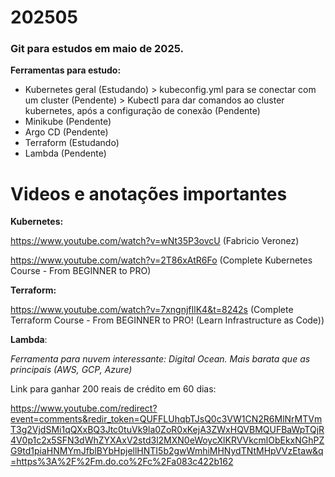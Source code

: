 # 202505
### Git para estudos em maio de 2025.

**Ferramentas para estudo:**

*   Kubernetes geral (Estudando) > kubeconfig.yml para se conectar com um cluster (Pendente) > Kubectl para dar comandos ao cluster kubernetes, após a configuração de conexão (Pendente)
*   Minikube (Pendente)
*   Argo CD (Pendente)
*   Terraform (Estudando)
* Lambda (Pendente)

# Videos e anotações importantes

**Kubernetes:**

https://www.youtube.com/watch?v=wNt35P3ovcU (Fabricio Veronez)

https://www.youtube.com/watch?v=2T86xAtR6Fo (Complete Kubernetes Course - From BEGINNER to PRO)




**Terraform:**

https://www.youtube.com/watch?v=7xngnjfIlK4&t=8242s (Complete Terraform Course - From BEGINNER to PRO! (Learn Infrastructure as Code))


**Lambda**:


*Ferramenta para nuvem interessante: Digital Ocean. Mais barata que as principais (AWS, GCP, Azure)*

Link para ganhar 200 reais de crédito em 60 dias:

https://www.youtube.com/redirect?event=comments&redir_token=QUFFLUhqbTJsQ0c3VW1CN2R6MlNrMTVmT3g2VjdSMi1qQXxBQ3Jtc0tuVk9la0ZoR0xKejA3ZWxHQVBMQUFBaWpTQjR4V0p1c2x5SFN3dWhZYXAxV2std3l2MXN0eWoycXlKRVVkcmlObEkxNGhPZG9td1piaHNMYmJfblBYbHpjellHNTI5b2gwWmhiMHNydTNtMHpVVzEtaw&q=https%3A%2F%2Fm.do.co%2Fc%2Fa083c422b162
